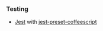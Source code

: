 ### Testing

* [Jest](https://jestjs.io) with [jest-preset-coffeescript](https://github.com/danielbayley/jest-preset-coffeescript)
